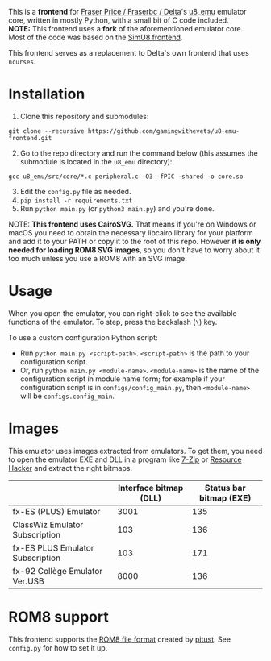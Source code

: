 This is a **frontend** for [Fraser Price / Fraserbc / Delta](https://github.com/Fraserbc)'s [u8_emu](https://github.com/Fraserbc/u8_emu) emulator core, written in mostly Python, with a small bit of C code included.  
**NOTE:** This frontend uses a **fork** of the aforementioned emulator core.  
Most of the code was based on the [SimU8 frontend](https://github.com/gamingwithevets/simu8-frontend).

This frontend serves as a replacement to Delta's own frontend that uses `ncurses`.

# Installation
1. Clone this repository and submodules:
```shell
git clone --recursive https://github.com/gamingwithevets/u8-emu-frontend.git
```
2. Go to the repo directory and run the command below (this assumes the submodule is located in the `u8_emu` directory):
```shell
gcc u8_emu/src/core/*.c peripheral.c -O3 -fPIC -shared -o core.so
```
3. Edit the `config.py` file as needed.
4. `pip install -r requirements.txt`
5. Run `python main.py` (or `python3 main.py`) and you're done.

NOTE: **This frontend uses CairoSVG.** That means if you're on Windows or macOS 
 you need to obtain the necessary libcairo library for your platform and add it to your PATH or copy it to the root of this repo. However **it is only needed for loading ROM8 SVG images**, so you don't have to worry about it too much unless you use a ROM8 with an SVG image.

# Usage
When you open the emulator, you can right-click to see the available functions of the emulator. To step, press the backslash (`\`) key.

To use a custom configuration Python script:
- Run `python main.py <script-path>`. `<script-path>` is the path to your configuration script.
- Or, run `python main.py <module-name>`. `<module-name>` is the name of the configuration script in module name form; for example if your configuration script is in `configs/config_main.py`, then `<module-name>` will be `configs.config_main`.

# Images
This emulator uses images extracted from emulators. To get them, you need to open the emulator EXE and DLL in a program like [7-Zip](https://7-zip.org) or [Resource Hacker](http://angusj.com/resourcehacker)
and extract the right bitmaps.

| | Interface bitmap (DLL) | Status bar bitmap (EXE) |
|--|--|--|
| fx-ES (PLUS) Emulator            | 3001 | 135
| ClassWiz Emulator Subscription   | 103  | 136
| fx-ES PLUS Emulator Subscription | 103  | 171
| fx-92 Collège Emulator Ver.USB   | 8000 | 136

# ROM8 support
This frontend supports the [ROM8 file format](https://hackmd.io/@pitust/HkgeNr6Mp) created by [pitust](https://github.com/pitust). See `config.py` for how to set it up.
